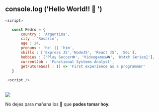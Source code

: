  ##  console.log ('Hello World!! 👋 ')
 
 ```js
 <script>
 
    const Pedro = {
        country : 'Argentina',
        city : 'Rosario',
        age : 24,
        pronuns : 'he' || 'him',
        skills : ['Express JS','NodeJS', 'React JS', 'SQL'],
        hobbies : ['Play Soccer⚽', 'Videogames🎮', 'Watch Series🍿'],
        currentJob : 'Functional Systems Analyst',
        getFutureGoal : () => 'First experience as a programmer'
    }
    
  <script />
 
 ```
 
 <br>
 <a href= 'https://www.codewars.com/users/pedrojrb'><img src="https://www.codewars.com/users/pedrojrb/badges/small" /></a>
 <br>


 No dejes para mañana los 🧉 que __podes tomar hoy.__
